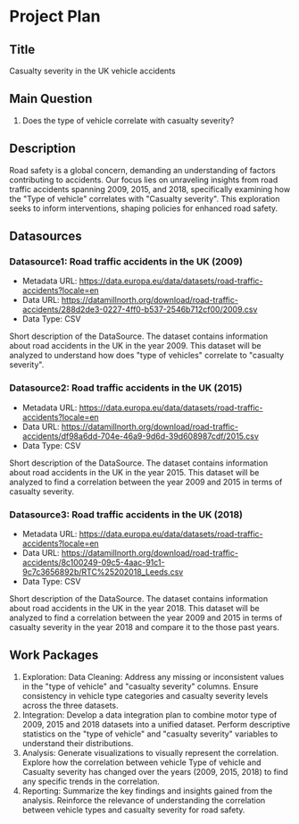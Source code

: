 # Project Plan

## Title
<!-- Give your project a short title. -->
Casualty severity in the UK vehicle accidents

## Main Question

<!-- Think about one main question you want to answer based on the data. -->
1. Does the type of vehicle correlate with casualty severity?

## Description

<!-- Describe your data science project in max. 200 words. Consider writing about why and how you attempt it. -->
Road safety is a global concern, demanding an understanding of factors contributing to accidents. Our focus lies on unraveling insights from road traffic accidents spanning 2009, 2015, and 2018, specifically examining how the "Type of vehicle" correlates with "Casualty severity".
This exploration seeks to inform interventions, shaping policies for enhanced road safety.


## Datasources

<!-- Describe each datasources you plan to use in a section. Use the prefic "DatasourceX" where X is the id of the datasource. -->

### Datasource1: Road traffic accidents in the UK (2009)
* Metadata URL: https://data.europa.eu/data/datasets/road-traffic-accidents?locale=en
* Data URL: https://datamillnorth.org/download/road-traffic-accidents/288d2de3-0227-4ff0-b537-2546b712cf00/2009.csv
* Data Type: CSV

Short description of the DataSource.
The dataset contains information about road accidents in the UK in the year 2009. This dataset will be analyzed to understand how does "type of vehicles" correlate to "casualty severity".

### Datasource2: Road traffic accidents in the UK (2015)
* Metadata URL: https://data.europa.eu/data/datasets/road-traffic-accidents?locale=en
* Data URL: https://datamillnorth.org/download/road-traffic-accidents/df98a6dd-704e-46a9-9d6d-39d608987cdf/2015.csv
* Data Type: CSV

Short description of the DataSource.
The dataset contains information about road accidents in the UK in the year 2015. This dataset will be analyzed to find a correlation between the year 2009 and 2015 in terms of casualty severity.

### Datasource3: Road traffic accidents in the UK (2018)
* Metadata URL: https://data.europa.eu/data/datasets/road-traffic-accidents?locale=en
* Data URL: https://datamillnorth.org/download/road-traffic-accidents/8c100249-09c5-4aac-91c1-9c7c3656892b/RTC%25202018_Leeds.csv
* Data Type: CSV

Short description of the DataSource.
The dataset contains information about road accidents in the UK in the year 2018. This dataset will be analyzed to find a correlation between the year 2009 and 2015 in terms of casualty severity in the year 2018 and compare it to the those past years.


## Work Packages

<!-- List of work packages ordered sequentially, each pointing to an issue with more details. -->

1. Exploration: Data Cleaning: Address any missing or inconsistent values in the "type of vehicle" and "casualty severity" columns.
   Ensure consistency in vehicle type categories and casualty severity levels across the three datasets. 
2. Integration: Develop a data integration plan to combine motor type of 2009, 2015 and 2018 datasets into a unified dataset.
   Perform descriptive statistics on the "type of vehicle" and "casualty severity" variables to understand their distributions.
3. Analysis: Generate visualizations to visually represent the correlation.
   Explore how the correlation between vehicle Type of vehicle and Casualty severity has changed over the years (2009, 2015, 2018) to find any specific trends in the correlation.
4. Reporting: Summarize the key findings and insights gained from the analysis.
Reinforce the relevance of understanding the correlation between vehicle types and casualty severity for road safety.

[i1]: https://github.com/jvalue/made-template/issues/1
